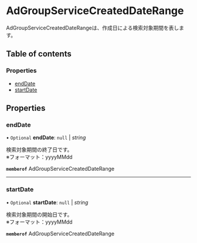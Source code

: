 # AdGroupServiceCreatedDateRange


<div lang=\"ja\"> AdGroupServiceCreatedDateRangeは、作成日による検索対象期間を表します。 </div> 

## Table of contents

### Properties

- [endDate](adgroupservicecreateddaterange.md#enddate)
- [startDate](adgroupservicecreateddaterange.md#startdate)

## Properties

### endDate

• `Optional` **endDate**: ``null`` \| *string*

<div lang=\"ja\"> 検索対象期間の終了日です。<br> ※フォーマット：yyyyMMdd </div> 

**`memberof`** AdGroupServiceCreatedDateRange

___

### startDate

• `Optional` **startDate**: ``null`` \| *string*

<div lang=\"ja\"> 検索対象期間の開始日です。<br> ※フォーマット：yyyyMMdd </div> 

**`memberof`** AdGroupServiceCreatedDateRange
